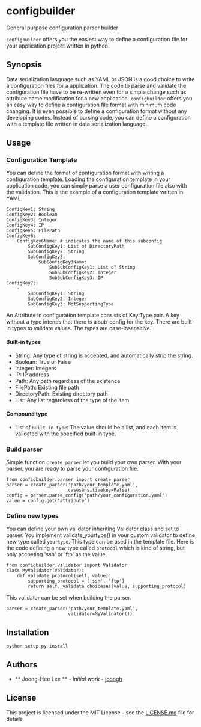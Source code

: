 # configbuilder
General purpose configuration parser builder

```configbuilder``` offers you the easiest way to define a configuration file for your
application project written in python.
 
## Synopsis
Data serialization language such as YAML or JSON is a good choice to write a
configuration files for a application. 
The code to parse and validate the configuration file have to be re-written 
even for a simple change such as attribute name modification for a new application. 
```configbuilder``` offers you an easy way to define a configuration file format with
minimum code changing. It is even possible to define a configuration format without
any developing codes. Instead of parsing code, you can define a configuration with
a template file written in data serialization language.  

## Usage
### Configuration Template
You can define the format of configuration format with writing a configuration template.
Loading the configuration template in your application code, you can simply parse a
user configuration file also with the validation.
This is the example of a configuration template written in YAML.

    ConfigKey1: String
    ConfigKey2: Boolean
    ConfigKey3: Integer
    ConfigKey4: IP
    ConfigKey5: FilePath
    ConfigKey6:
        ConfigKey6Name: # indicates the name of this subconfig
            SubConfigKey1: List of DirectoryPath 
            SubConfigKey2: String
            SubConfigKey3:
                SubConfigKey3Name:
                    SubSubConfigKey1: List of String
                    SubSubConfigKey2: Integer
                    SubSubConfigKey3: IP
    ConfigKey7:
        -   
            SubConfigKey1: String
            SubConfigKey2: Integer
            SubConfigKey3: NotSupportingType

An Attribute in configuration template consists of Key:Type pair. A key without a type 
intends that there is a sub-config for the key.
There are built-in types to validate values. The types are case-insensitive.

#### Built-in types
* String: Any type of string is accepted, and automatically strip the string.
* Boolean: True or False
* Integer: Integers
* IP: IP address
* Path: Any path regardless of the existence
* FilePath: Existing file path
* DirectoryPath: Existing directory path
* List: Any list regardless of the type of the item

#### Compound type
* List of ```Built-in type```: The value should be a list, and each item is 
validated with the specified built-in type.

### Build parser
Simple function ```create_parser``` let you build your own parser. With your parser,
you are ready to parse your configuration file.

    from configbuilder.parser import create_parser
    parser = create_parser('path/your_template.yaml',
                           casesensitivekey=False)
    config = parser.parse_config('path/your_configuration.yaml')
    value = config.get('attribute')
    
### Define new types
You can define your own validator inheriting Validator class and set to parser.
You implement validate_yourtype() in your custom validator to define new type called
```yourtype```. This type can be used in the template file.
Here is the code defining a new type called ```protocol``` which is kind of string,
but only accpeting 'ssh' or 'ftp' as the value.

    from configbuilder.validator import Validator
    class MyValidator(Validator):
        def validate_protocol(self, value):
            supporting_protocol = ['ssh', 'ftp'] 
            return self._validate_choiceses(value, supporting_protocol)
            
This validator can be set when building the parser.

    parser = create_parser('path/your_template.yaml',
                           validator=MyValidator())

## Installation

    python setup.py install

## Authors
* ** Joong-Hee Lee ** - *Initial work* - [joongh](https://github.com/joongh)
    
## License
This project is licensed under the MIT License - see the [LICENSE.md](LICENSE.md) file for details


